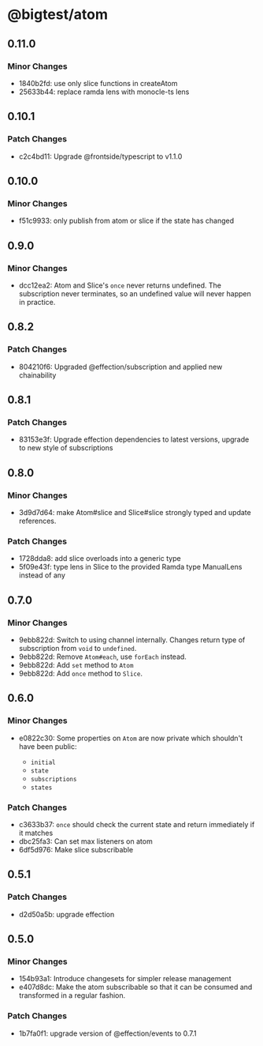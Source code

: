 # @bigtest/atom

## 0.11.0

### Minor Changes

- 1840b2fd: use only slice functions in createAtom
- 25633b44: replace ramda lens with monocle-ts lens

## 0.10.1

### Patch Changes

- c2c4bd11: Upgrade @frontside/typescript to v1.1.0

## 0.10.0

### Minor Changes

- f51c9933: only publish from atom or slice if the state has changed

## 0.9.0

### Minor Changes

- dcc12ea2: Atom and Slice's `once` never returns undefined. The subscription never terminates, so an undefined value will never happen in practice.

## 0.8.2

### Patch Changes

- 804210f6: Upgraded @effection/subscription and applied new chainability

## 0.8.1

### Patch Changes

- 83153e3f: Upgrade effection dependencies to latest versions, upgrade to new style of subscriptions

## 0.8.0

### Minor Changes

- 3d9d7d64: make Atom#slice and Slice#slice strongly typed and update references.

### Patch Changes

- 1728dda8: add slice overloads into a generic type
- 5f09e43f: type lens in Slice to the provided Ramda type ManualLens instead of any

## 0.7.0

### Minor Changes

- 9ebb822d: Switch to using channel internally. Changes return type of subscription from `void` to `undefined`.
- 9ebb822d: Remove `Atom#each`, use `forEach` instead.
- 9ebb822d: Add `set` method to `Atom`
- 9ebb822d: Add `once` method to `Slice`.

## 0.6.0

### Minor Changes

- e0822c30: Some properties on `Atom` are now private which shouldn't have been public:

  - `initial`
  - `state`
  - `subscriptions`
  - `states`

### Patch Changes

- c3633b37: `once` should check the current state and return immediately if it matches
- dbc25fa3: Can set max listeners on atom
- 6df5d976: Make slice subscribable

## 0.5.1

### Patch Changes

- d2d50a5b: upgrade effection

## 0.5.0

### Minor Changes

- 154b93a1: Introduce changesets for simpler release management
- e407d8dc: Make the atom subscribable so that it can be consumed and transformed
  in a regular fashion.

### Patch Changes

- 1b7fa0f1: upgrade version of @effection/events to 0.7.1
